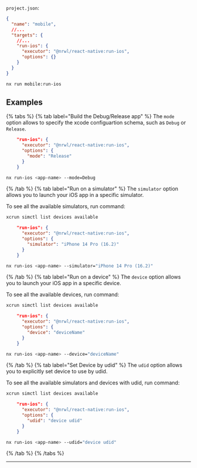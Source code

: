 `project.json`:

```json
{
  "name": "mobile",
  //...
  "targets": {
    //...
    "run-ios": {
      "executor": "@nrwl/react-native:run-ios",
      "options": {}
    }
  }
}
```

```bash
nx run mobile:run-ios
```

## Examples

{% tabs %}
{% tab label="Build the Debug/Release app" %}
The `mode` option allows to specify the xcode configuartion schema, such as `Debug` or `Release`.

```json
    "run-ios": {
      "executor": "@nrwl/react-native:run-ios",
      "options": {
        "mode": "Release"
      }
    }
```

```bash
nx run-ios <app-name> --mode=Debug
```

{% /tab %}
{% tab label="Run on a simulator" %}
The `simulator` option allows you to launch your iOS app in a specific simulator.

To see all the available simulators, run command:

```bash
xcrun simctl list devices available
```

```json
    "run-ios": {
      "executor": "@nrwl/react-native:run-ios",
      "options": {
        "simulator": "iPhone 14 Pro (16.2)"
      }
    }
```

```bash
nx run-ios <app-name> --simulator="iPhone 14 Pro (16.2)"
```

{% /tab %}
{% tab label="Run on a device" %}
The `device` option allows you to launch your iOS app in a specific device.

To see all the available devices, run command:

```bash
xcrun simctl list devices available
```

```json
    "run-ios": {
      "executor": "@nrwl/react-native:run-ios",
      "options": {
        "device": "deviceName"
      }
    }
```

```bash
nx run-ios <app-name> --device="deviceName"
```

{% /tab %}
{% tab label="Set Device by udid" %}
The `udid` option allows you to explicitly set device to use by udid.

To see all the available simulators and devices with udid, run command:

```bash
xcrun simctl list devices available
```

```json
    "run-ios": {
      "executor": "@nrwl/react-native:run-ios",
      "options": {
        "udid": "device udid"
      }
    }
```

```bash
nx run-ios <app-name> --udid="device udid"
```

{% /tab %}
{% /tabs %}

---

